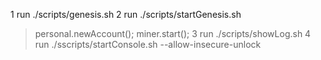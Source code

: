 1 run ./scripts/genesis.sh
2 run ./scripts/startGenesis.sh
  >personal.newAccount();
  >miner.start();
3 run ./scripts/showLog.sh
4 run ./sscripts/startConsole.sh
  --allow-insecure-unlock

